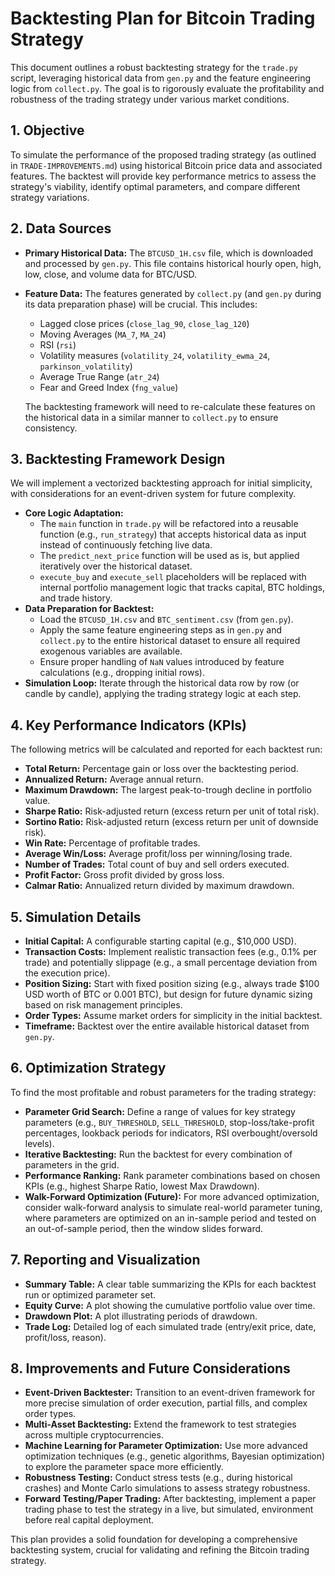 # Backtesting Plan for Bitcoin Trading Strategy

This document outlines a robust backtesting strategy for the `trade.py` script, leveraging historical data from `gen.py` and the feature engineering logic from `collect.py`. The goal is to rigorously evaluate the profitability and robustness of the trading strategy under various market conditions.

## 1. Objective

To simulate the performance of the proposed trading strategy (as outlined in `TRADE-IMPROVEMENTS.md`) using historical Bitcoin price data and associated features. The backtest will provide key performance metrics to assess the strategy's viability, identify optimal parameters, and compare different strategy variations.

## 2. Data Sources

*   **Primary Historical Data:** The `BTCUSD_1H.csv` file, which is downloaded and processed by `gen.py`. This file contains historical hourly open, high, low, close, and volume data for BTC/USD.
*   **Feature Data:** The features generated by `collect.py` (and `gen.py` during its data preparation phase) will be crucial. This includes:
    *   Lagged close prices (`close_lag_90`, `close_lag_120`)
    *   Moving Averages (`MA_7`, `MA_24`)
    *   RSI (`rsi`)
    *   Volatility measures (`volatility_24`, `volatility_ewma_24`, `parkinson_volatility`)
    *   Average True Range (`atr_24`)
    *   Fear and Greed Index (`fng_value`)

    The backtesting framework will need to re-calculate these features on the historical data in a similar manner to `collect.py` to ensure consistency.

## 3. Backtesting Framework Design

We will implement a vectorized backtesting approach for initial simplicity, with considerations for an event-driven system for future complexity.

*   **Core Logic Adaptation:**
    *   The `main` function in `trade.py` will be refactored into a reusable function (e.g., `run_strategy`) that accepts historical data as input instead of continuously fetching live data.
    *   The `predict_next_price` function will be used as is, but applied iteratively over the historical dataset.
    *   `execute_buy` and `execute_sell` placeholders will be replaced with internal portfolio management logic that tracks capital, BTC holdings, and trade history.
*   **Data Preparation for Backtest:**
    *   Load the `BTCUSD_1H.csv` and `BTC_sentiment.csv` (from `gen.py`).
    *   Apply the same feature engineering steps as in `gen.py` and `collect.py` to the entire historical dataset to ensure all required exogenous variables are available.
    *   Ensure proper handling of `NaN` values introduced by feature calculations (e.g., dropping initial rows).
*   **Simulation Loop:** Iterate through the historical data row by row (or candle by candle), applying the trading strategy logic at each step.

## 4. Key Performance Indicators (KPIs)

The following metrics will be calculated and reported for each backtest run:

*   **Total Return:** Percentage gain or loss over the backtesting period.
*   **Annualized Return:** Average annual return.
*   **Maximum Drawdown:** The largest peak-to-trough decline in portfolio value.
*   **Sharpe Ratio:** Risk-adjusted return (excess return per unit of total risk).
*   **Sortino Ratio:** Risk-adjusted return (excess return per unit of downside risk).
*   **Win Rate:** Percentage of profitable trades.
*   **Average Win/Loss:** Average profit/loss per winning/losing trade.
*   **Number of Trades:** Total count of buy and sell orders executed.
*   **Profit Factor:** Gross profit divided by gross loss.
*   **Calmar Ratio:** Annualized return divided by maximum drawdown.

## 5. Simulation Details

*   **Initial Capital:** A configurable starting capital (e.g., $10,000 USD).
*   **Transaction Costs:** Implement realistic transaction fees (e.g., 0.1% per trade) and potentially slippage (e.g., a small percentage deviation from the execution price).
*   **Position Sizing:** Start with fixed position sizing (e.g., always trade $100 USD worth of BTC or 0.001 BTC), but design for future dynamic sizing based on risk management principles.
*   **Order Types:** Assume market orders for simplicity in the initial backtest.
*   **Timeframe:** Backtest over the entire available historical dataset from `gen.py`.

## 6. Optimization Strategy

To find the most profitable and robust parameters for the trading strategy:

*   **Parameter Grid Search:** Define a range of values for key strategy parameters (e.g., `BUY_THRESHOLD`, `SELL_THRESHOLD`, stop-loss/take-profit percentages, lookback periods for indicators, RSI overbought/oversold levels).
*   **Iterative Backtesting:** Run the backtest for every combination of parameters in the grid.
*   **Performance Ranking:** Rank parameter combinations based on chosen KPIs (e.g., highest Sharpe Ratio, lowest Max Drawdown).
*   **Walk-Forward Optimization (Future):** For more advanced optimization, consider walk-forward analysis to simulate real-world parameter tuning, where parameters are optimized on an in-sample period and tested on an out-of-sample period, then the window slides forward.

## 7. Reporting and Visualization

*   **Summary Table:** A clear table summarizing the KPIs for each backtest run or optimized parameter set.
*   **Equity Curve:** A plot showing the cumulative portfolio value over time.
*   **Drawdown Plot:** A plot illustrating periods of drawdown.
*   **Trade Log:** Detailed log of each simulated trade (entry/exit price, date, profit/loss, reason).

## 8. Improvements and Future Considerations

*   **Event-Driven Backtester:** Transition to an event-driven framework for more precise simulation of order execution, partial fills, and complex order types.
*   **Multi-Asset Backtesting:** Extend the framework to test strategies across multiple cryptocurrencies.
*   **Machine Learning for Parameter Optimization:** Use more advanced optimization techniques (e.g., genetic algorithms, Bayesian optimization) to explore the parameter space more efficiently.
*   **Robustness Testing:** Conduct stress tests (e.g., during historical crashes) and Monte Carlo simulations to assess strategy robustness.
*   **Forward Testing/Paper Trading:** After backtesting, implement a paper trading phase to test the strategy in a live, but simulated, environment before real capital deployment.

This plan provides a solid foundation for developing a comprehensive backtesting system, crucial for validating and refining the Bitcoin trading strategy.